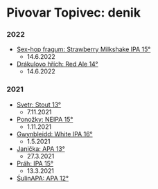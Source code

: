 # Pivovar Topivec: denik

### 2022
  * [Sex-hop fragum: Strawberry Milkshake IPA 15°](recepty/sex_hop_fragum.md)
    * 14.6.2022
  * [Drákulovo hřích: Red Ale 14°](recepty/drakulovo_hrich.md)
    * 14.6.2022
 
### 2021
  * [Svetr: Stout 13°](recepty/svetr.md)
    * 7.11.2021
  * [Ponožky: NEIPA 15°](recepty/ponozky.md)
    * 1.11.2021
  * [Gwynbleidd: White IPA 16°](recepty/gwynbleidd.md)
    * 1.5.2021
  * [Janička: APA 13°](recepty/janicka.md)
    * 27.3.2021
  * [Práh: IPA 15°](recepty/prah.md)
    * 13.3.2021
  * [ŚulinAPA: APA 12°](recepty/sulinapa.md)
